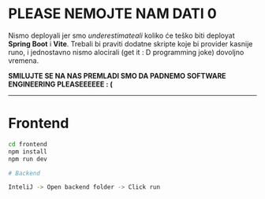 # **PLEASE NEMOJTE NAM DATI 0**

Nismo deployali jer smo *underestimateali* koliko će teško biti deployat **Spring Boot** i **Vite**. Trebali bi praviti dodatne skripte koje bi provider kasnije runo, i jednostavno nismo alocirali (get it : D programming joke) dovoljno vremena.

**SMILUJTE SE NA NAS PREMLADI SMO DA PADNEMO SOFTWARE ENGINEERING PLEASEEEEEE : (**

---

# Frontend

```bash
cd frontend
npm install
npm run dev

# Backend

InteliJ -> Open backend folder -> Click run
